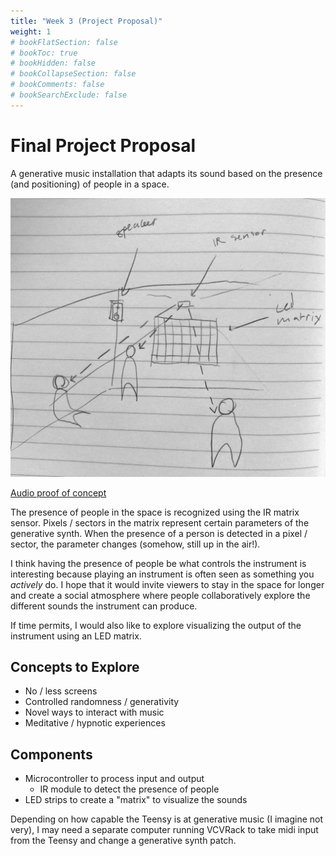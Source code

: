 ```yaml
---
title: "Week 3 (Project Proposal)"
weight: 1
# bookFlatSection: false
# bookToc: true
# bookHidden: false
# bookCollapseSection: false
# bookComments: false
# bookSearchExclude: false
---
```


# Final Project Proposal

A generative music installation that adapts its sound based on the presence (and positioning) of people in a space.

![Sketch of the Idea](images/final-project-sketch.jpg)

[Audio proof of concept](https://on.soundcloud.com/TsH36)

The presence of people in the space is recognized using the IR matrix sensor. Pixels / sectors in the matrix represent certain parameters of the generative synth. When the presence of a person is detected in a pixel / sector, the parameter changes (somehow, still up in the air!).

I think having the presence of people be what controls the instrument is interesting because playing an instrument is often seen as something you *actively* do. I hope that it would invite viewers to stay in the space for longer and create a social atmosphere where people collaboratively explore the different sounds the instrument can produce.

If time permits, I would also like to explore visualizing the output of the instrument using an LED matrix.

## Concepts to Explore

- No / less screens
- Controlled randomness / generativity
- Novel ways to interact with music
- Meditative / hypnotic experiences

## Components

- Microcontroller to process input and output
  - IR module to detect the presence of people
- LED strips to create a "matrix" to visualize the sounds

Depending on how capable the Teensy is at generative music (I imagine not very), I may need a separate computer running VCVRack to take midi input from the Teensy and change a generative synth patch.

